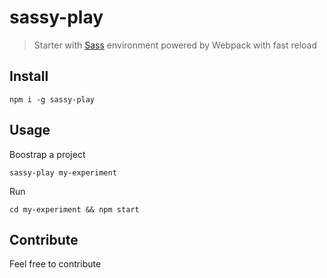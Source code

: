 # sassy-play

> Starter with [Sass](https://sass-lang.com) environment powered by Webpack with fast reload

## Install
`npm i -g sassy-play`

## Usage
Boostrap a project

`sassy-play my-experiment`

Run

`cd my-experiment && npm start`

## Contribute
Feel free to contribute
